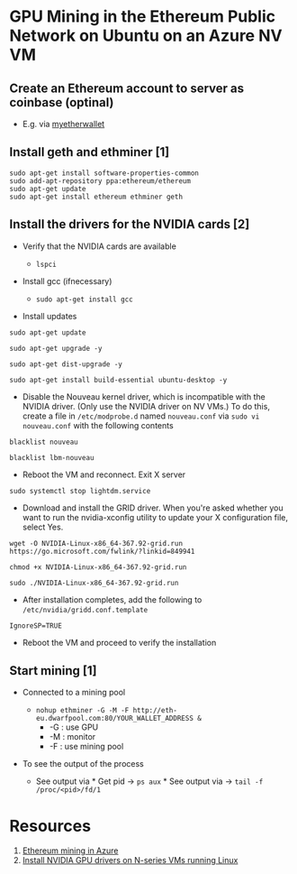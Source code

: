 # GPU Mining in the Ethereum Public Network on Ubuntu on an Azure NV VM


## Create an Ethereum account to server as coinbase (optinal)
*   E.g. via [myetherwallet](https://www.myetherwallet.com/)


## Install geth and ethminer [1]
```
sudo apt-get install software-properties-common  
sudo add-apt-repository ppa:ethereum/ethereum  
sudo apt-get update
sudo apt-get install ethereum ethminer geth
```

## Install the drivers for the NVIDIA cards [2]
*   Verify that the NVIDIA cards are available
    *   `lspci`

*   Install gcc (ifnecessary)
    *   `sudo apt-get install gcc`

*   Install updates
```
sudo apt-get update

sudo apt-get upgrade -y

sudo apt-get dist-upgrade -y

sudo apt-get install build-essential ubuntu-desktop -y
```

*   Disable the Nouveau kernel driver, which is incompatible with the NVIDIA driver. (Only use the NVIDIA driver on NV VMs.) To do this, create a file in `/etc/modprobe.d` named `nouveau.conf`  via `sudo vi nouveau.conf` with the following contents
```
blacklist nouveau

blacklist lbm-nouveau
```

*   Reboot the VM and reconnect. Exit X server
```
sudo systemctl stop lightdm.service
```

*   Download and install the GRID driver. When you're asked whether you want to run the nvidia-xconfig utility to update your X configuration file, select Yes.
```
wget -O NVIDIA-Linux-x86_64-367.92-grid.run https://go.microsoft.com/fwlink/?linkid=849941

chmod +x NVIDIA-Linux-x86_64-367.92-grid.run

sudo ./NVIDIA-Linux-x86_64-367.92-grid.run
```

*   After installation completes, add the following to `/etc/nvidia/gridd.conf.template`
```
IgnoreSP=TRUE
```

*   Reboot the VM and proceed to verify the installation


## Start mining [1]

*   Connected to a mining pool
    *   `nohup ethminer -G -M -F http://eth-eu.dwarfpool.com:80/YOUR_WALLET_ADDRESS &`
        *   -G : use GPU
        *   -M : monitor
        *   -F : use mining pool

*   To see the output of the process
    *   See output via
            *   Get pid -> `ps aux`
            *   See output via -> `tail -f /proc/<pid>/fd/1`


# Resources
1.  [Ethereum mining in Azure](https://blog.vincent.frl/ethereum-mining-in-azure/)
2.  [Install NVIDIA GPU drivers on N-series VMs running Linux](https://docs.microsoft.com/en-us/azure/virtual-machines/linux/n-series-driver-setup)